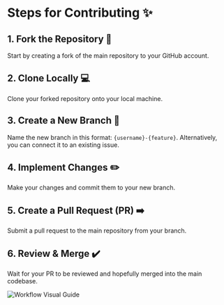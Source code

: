 # Steps for Contributing ✨

## 1. Fork the Repository 🍴
Start by creating a fork of the main repository to your GitHub account.

## 2. Clone Locally 💻
Clone your forked repository onto your local machine.

## 3. Create a New Branch 🌿
Name the new branch in this format: `{username}-{feature}`. Alternatively, you can connect it to an existing issue.

## 4. Implement Changes ✏️
Make your changes and commit them to your new branch.

## 5. Create a Pull Request (PR) ➡️
Submit a pull request to the main repository from your branch.

## 6. Review & Merge ✔️
Wait for your PR to be reviewed and hopefully merged into the main codebase.

![Workflow Visual Guide](https://drive.google.com/uc?id=1Nk8Nc76M-5-B_JGLm82wBWe3wHhWbes4)
